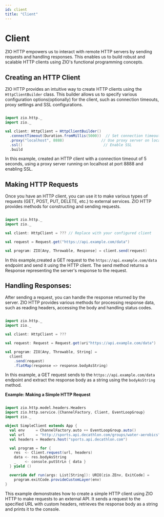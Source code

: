 ```yaml
---
id: client
title: "Client"
---
```


# Client

ZIO HTTP empowers us to interact with remote HTTP servers by sending requests and handling responses. This enables us to build robust and scalable HTTP clients using ZIO's functional programming concepts.

## Creating an HTTP Client

ZIO HTTP provides an intuitive way to create HTTP clients using the `HttpClientBuilder` class. This builder allows us to specify various configuration options(optionally) for the client, such as connection timeouts, proxy settings and SSL configurations.
```scala mdoc:silent 

import zio.http._
import zio._

val client: HttpClient = HttpClientBuilder()
  .connectTimeout(Duration.fromMillis(5000))  // Set connection timeout to 5 seconds
  .proxy("localhost", 8888)                 // Use proxy server on localhost:8888
  .ssl()                                     // Enable SSL
  .build
```
In this example, created an HTTP client with a connection timeout of 5 seconds, using a proxy server running on localhost at port 8888 and enabling SSL.

## Making HTTP Requests

Once you have an HTTP client, you can use it to make various types of requests (GET, POST, PUT, DELETE, etc.) to external services. ZIO HTTP provides methods for constructing and sending requests.

```scala mdoc:silent 

import zio.http._
import zio._

val client: HttpClient = ??? // Replace with your configured client

val request = Request.get("https://api.example.com/data")

val program: ZIO[Any, Throwable, Response] = client.send(request)
```
In this example,created a GET request to the `https://api.example.com/data` endpoint and send it using the HTTP client. The send method returns a Response representing the server's response to the request.

## Handling Responses:

After sending a request, you can handle the response returned by the server. ZIO HTTP provides various methods for processing response data, such as reading headers, accessing the body and handling status codes.

```scala mdoc:silent 

import zio.http._
import zio._

val client: HttpClient = ???

val request: Request = Request.get(uri"https://api.example.com/data")

val program: ZIO[Any, Throwable, String] =
  client
    .send(request)
    .flatMap(response => response.bodyAsString)
```

In this example, a GET request sends to the `https://api.example.com/data `endpoint and extract the response body as a string using the `bodyAsString` method.

**Example: Making a Simple HTTP Request**

```scala mdoc:silent 

import zio.http.model.headers.Headers
import zio.http.service.{ChannelFactory, Client, EventLoopGroup}
import zio._

object SimpleClient extends App {
  val env     = ChannelFactory.auto ++ EventLoopGroup.auto()
  val url     = "http://sports.api.decathlon.com/groups/water-aerobics"
  val headers = Headers.host("sports.api.decathlon.com")

  val program = for {
    res  <- Client.request(url, headers)
    data <- res.bodyAsString
    _    <- console.putStrLn { data }
  } yield ()

  override def run(args: List[String]): URIO[zio.ZEnv, ExitCode] =
    program.exitCode.provideCustomLayer(env)
}
```

This example demonstrates how to create a simple HTTP client using ZIO HTTP to make requests to an external API. It sends a request to the specified URL with custom headers, retrieves the response body as a string and prints it to the console.









